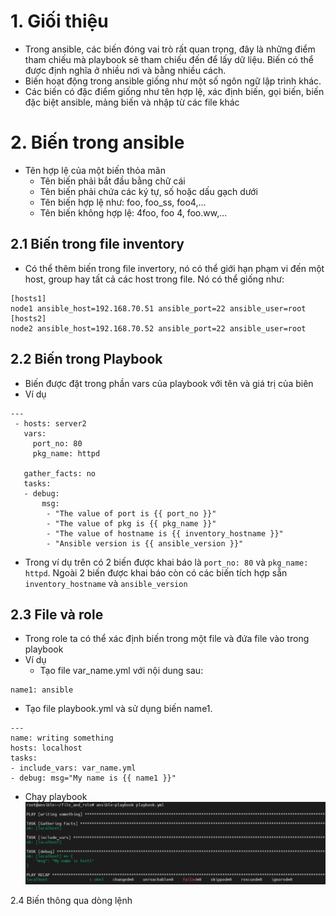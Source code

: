 # 1. Giối thiệu  
- Trong ansible, các biến đóng vai trò rất quan trọng, đây là những điểm tham chiếu mà playbook sẽ tham chiếu đến để lấy dữ liệu. Biến có thể được định nghĩa ở nhiều nơi và bằng nhiều cách. 
- Biến hoạt động trong ansible giống như một số ngôn ngữ lập trình khác.
- Các biến có đặc điểm giống như tên hợp lệ, xác định biến, gọi biến, biến đặc biệt ansible, mảng biến và nhập từ các file khác

# 2. Biến trong ansible 

- Tên hợp lệ của một biến thỏa mãn
  - Tên biến phải bắt đầu bằng chữ cái
  - Tên biến phải chứa các ký tự, số hoặc dấu gạch dưới
  - Tên biến hợp lệ như: foo, foo_ss, foo4,...
  - Tên biến không hợp lệ: 4foo, foo 4, foo.ww,...

## 2.1 Biến trong file inventory

- Có thể thêm biến trong file invertory, nó có thể giới hạn phạm vi đến một host, group hay tất cả các host trong file. Nó có thể giống như: 

```
[hosts1]
node1 ansible_host=192.168.70.51 ansible_port=22 ansible_user=root
[hosts2]
node2 ansible_host=192.168.70.52 ansible_port=22 ansible_user=root
```

## 2.2 Biến trong Playbook
- Biến được đặt trong phần vars của playbook với tên và giá trị của biên 
- Ví dụ  
```
---
 - hosts: server2
   vars:
     port_no: 80
     pkg_name: httpd

   gather_facts: no
   tasks:
   - debug:
       msg:
        - "The value of port is {{ port_no }}"
        - "The value of pkg is {{ pkg_name }}"
        - "The value of hostname is {{ inventory_hostname }}"
        - "Ansible version is {{ ansible_version }}"      
```

  - Trong ví dụ trên có 2 biến được khai báo là  `port_no: 80` và `pkg_name: httpd`. Ngoài 2 biến được khai báo còn có các biến tích hợp sẵn `inventory_hostname` và  `ansible_version`


## 2.3 File và role 
- Trong role ta có thể xác định biến trong một file  và đứa file vào trong playbook 
- Ví dụ
  - Tạo file var_name.yml với nội dung sau:
```
name1: ansible
```
  - Tạo file playbook.yml và sử dụng biến name1.

```
---
name: writing something
hosts: localhost
tasks:
- include_vars: var_name.yml
- debug: msg="My name is {{ name1 }}"
```

  - Chạy playbook 
  ![image](image/Screenshot_21.png)

2.4 Biến thông qua dòng lệnh  

